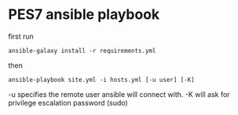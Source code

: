 # PES7 ansible playbook

first run

```
ansible-galaxy install -r requirements.yml

```

then

```
ansible-playbook site.yml -i hosts.yml [-u user] [-K]
```

-u specifies the remote user ansible will connect with. -K will ask for
privilege escalation password (sudo)
